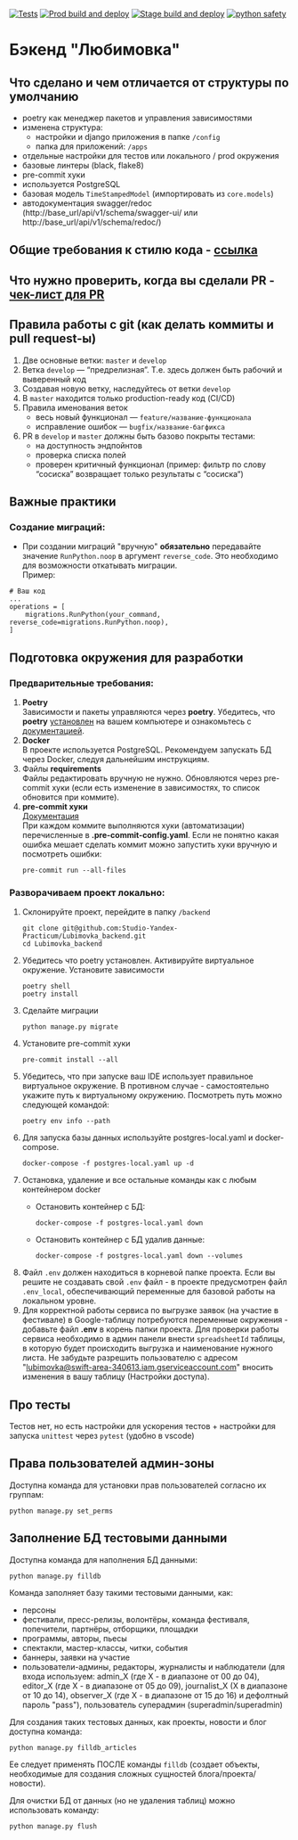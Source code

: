 [![Tests](https://github.com/Studio-Yandex-Practicum/Lubimovka_backend/actions/workflows/pytests.yaml/badge.svg)](https://github.com/Studio-Yandex-Practicum/Lubimovka_backend/actions/workflows/pytests.yaml)
[![Prod build and deploy](https://github.com/Studio-Yandex-Practicum/Lubimovka_backend/actions/workflows/backend_deploy_prod.yaml/badge.svg)](https://github.com/Studio-Yandex-Practicum/Lubimovka_backend/actions/workflows/backend_deploy_prod.yaml)
[![Stage build and deploy](https://github.com/Studio-Yandex-Practicum/Lubimovka_backend/actions/workflows/backend_deploy_stage.yaml/badge.svg)](https://github.com/Studio-Yandex-Practicum/Lubimovka_backend/actions/workflows/backend_deploy_stage.yaml)
[![python safety](https://github.com/Studio-Yandex-Practicum/Lubimovka_backend/actions/workflows/check_vulnerabilities.yaml/badge.svg)](https://github.com/Studio-Yandex-Practicum/Lubimovka_backend/actions/workflows/check_vulnerabilities.yaml)

# Бэкенд "Любимовка"

## Что сделано и чем отличается от структуры по умолчанию
- poetry как менеджер пакетов и управления зависимостями
- изменена структура:
    - настройки и django приложения в папке `/config`
    - папка для приложений: `/apps`
- отдельные настройки для тестов или локального / prod окружения
- базовые линтеры (black, flake8)
- pre-commit хуки
- используется PostgreSQL
- базовая модель `TimeStampedModel` (импортировать из `core.models`)
- автодокументация swagger/redoc (http://base_url/api/v1/schema/swagger-ui/ или http://base_url/api/v1/schema/redoc/)

## Общие требования к стилю кода - [ссылка](docs/codestyle.md)

## Что нужно проверить, когда вы сделали PR - [чек-лист для PR](docs/pull_request.md)

## Правила работы с git (как делать коммиты и pull request-ы)
1. Две основные ветки: `master` и `develop`
2. Ветка `develop` — “предрелизная”. Т.е. здесь должен быть рабочий и выверенный код
3. Создавая новую ветку, наследуйтесь от ветки `develop`
4. В `master` находится только production-ready код (CI/CD)
5. Правила именования веток
    - весь новый функционал — `feature/название-функционала`
    - исправление ошибок — `bugfix/название-багфикса`
6. PR в `develop` и `master` должны быть базово покрыты тестами:
    - на доступность эндпойнтов
    - проверка списка полей
    - проверен критичный функционал (пример: фильтр по слову “сосиска” возвращает только результаты с “сосиска“)


## Важные практики

### Создание миграций:
- При создании миграций "вручную" **обязательно** передавайте значение `RunPython.noop` в аргумент `reverse_code`. Это необходимо для возможности откатывать миграции.\
Пример:
```
# Ваш код
...
operations = [
    migrations.RunPython(your_command, reverse_code=migrations.RunPython.noop),
]
```

## Подготовка окружения для разработки

### Предварительные требования:
1. **Poetry** \
Зависимости и пакеты управляются через **poetry**. Убедитесь, что **poetry** [установлен](https://python-poetry.org/docs/#osx--linux--bashonwindows-install-instructions) на вашем компьютере и ознакомьтесь с [документацией](https://python-poetry.org/docs/cli/).
2. **Docker** \
В проекте используется PostgreSQL. Рекомендуем запускать БД через Docker, следуя дальнейшим инструкциям.
3. Файлы **requirements** \
Файлы редактировать вручную не нужно. Обновляются через pre-commit хуки (если есть изменение в зависимостях, то список обновится при коммите).
4. **pre-commit хуки** \
[Документация](https://pre-commit.com)\
При каждом коммите выполняются хуки (автоматизации) перечисленные в **.pre-commit-config.yaml**. Если не понятно какая ошибка мешает сделать коммит можно запустить хуки вручную и посмотреть ошибки:
    ```shell
    pre-commit run --all-files
    ```

### Разворачиваем проект локально:
1. Склонируйте проект, перейдите в папку `/backend`
    ```shell
    git clone git@github.com:Studio-Yandex-Practicum/Lubimovka_backend.git
    cd Lubimovka_backend
    ```
2. Убедитесь что poetry установлен. Активируйте виртуальное окружение. Установите зависимости
    ```shell
    poetry shell
    poetry install
    ```
3. Сделайте миграции
    ```
    python manage.py migrate
    ```
4. Установите pre-commit хуки
    ```shell
    pre-commit install --all
    ```
5. Убедитесь, что при запуске ваш IDE использует правильное виртуальное окружение. В противном случае - самостоятельно укажите путь к виртуальному окружению. Посмотреть путь можно следующей командой:
    ```shell
    poetry env info --path
    ```
6. Для запуска базы данных используйте postgres-local.yaml и docker-compose.
    ```
    docker-compose -f postgres-local.yaml up -d
    ```
7. Остановка, удаление и все остальные команды как с любым контейнером docker
    - Остановить контейнер с БД:
        ```shell
        docker-compose -f postgres-local.yaml down
        ```
    - Остановить контейнер с БД удалив данные:

        ```shell
        docker-compose -f postgres-local.yaml down --volumes
        ```
8. Файл `.env` должен находиться в корневой папке проекта. Если вы решите не создавать свой `.env` файл - в проекте предусмотрен файл `.env_local`, обеспечивающий переменные для базовой работы на локальном уровне.
9. Для корректной работы сервиса по выгрузке заявок (на участие в фестивале) в Google-таблицу потребуются переменные окружения - добавьте файл **.env** в корень папки проекта. Для проверки работы сервиса необходимо в админ панели внести `spreadsheetId` таблицы, в которую будет происходить выгрузка и наименование нужного листа. Не забудьте разрешить пользователю с адресом "lubimovka@swift-area-340613.iam.gserviceaccount.com" вносить изменения в вашу таблицу (Настройки доступа).
## Про тесты

Тестов нет, но есть настройки для ускорения тестов + настройки для запуска `unittest` через `pytest` (удобно в vscode)

## Права пользователей админ-зоны
Доступна команда для установки прав пользователей согласно их группам:
```
python manage.py set_perms
```

## Заполнение БД тестовыми данными
Доступна команда для наполнения БД данными:
```
python manage.py filldb
```
Команда заполняет базу такими тестовыми данными, как:
- персоны
- фестивали, пресс-релизы, волонтёры, команда фестиваля, попечители, партнёры, отборщики, площадки
- программы, авторы, пьесы
- спектакли, мастер-классы, читки, события
- баннеры, заявки на участие
- пользователи-админы, редакторы, журналисты и наблюдатели (для входа используем: admin_X (где Х - в диапазоне от 00 до 04), editor_X (где Х - в диапазоне от 05 до 09), journalist_X (X в диапазоне от 10 до 14), observer_X (где Х - в диапазоне от 15 до 16) и дефолтный пароль "pass"), пользователь суперадмин (superadmin/superadmin)

Для создания таких тестовых данных, как проекты, новости и блог доступна команда:
```
python manage.py filldb_articles
```
Ее следует применять ПОСЛЕ команды `filldb` (создает объекты, необходимые для создания сложных сущностей блога/проекта/новости).

Для очистки БД от данных (но не удаления таблиц) можно использовать команду:
```
python manage.py flush
```
